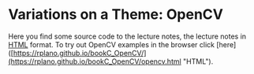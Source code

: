 # Variations on a Theme: OpenCV

Here you find some source code to the lecture notes, the lecture notes in [HTML](https://rplano.github.io/bookC_OpenCV/ "HTML") format.  To try out OpenCV examples in the browser click [here]([https://rplano.github.io/bookC_OpenCV/](https://rplano.github.io/bookC_OpenCV/opencv.html "HTML").
